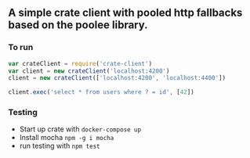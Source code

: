 
## A simple crate client with pooled http fallbacks based on the poolee library.


### To run

```javascript
var crateClient = require('crate-client')
var client = new crateClient('localhost:4200')
client = new crateClient(['localhost:4200', 'localhost:4400'])

client.exec('select * from users where ? = id', [42])
```

### Testing

- Start up crate with `docker-compose up`
- Install mocha `npm -g i mocha`
- run testing with `npm test`
